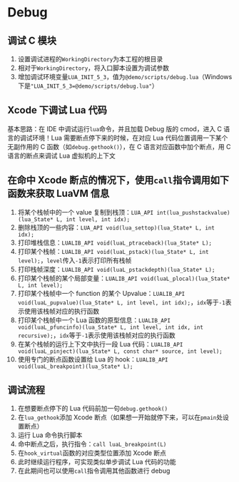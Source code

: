 # Debug

## 调试 C 模块

1. 设置调试进程的`WorkingDirectory`为本工程的根目录
2. 相对于`WorkingDirectory`，将入口脚本设置为调试参数
3. 增加调试环境变量`LUA_INIT_5_3`，值为`@demo/scripts/debug.lua`（Windows 下是`"LUA_INIT_5_3=@demo/scripts/debug.lua"`）

## Xcode 下调试 Lua 代码

基本思路：在 IDE 中调试运行`lua`命令，并且加载 Debug 版的 cmod，进入 C 语言的调试环境！Lua 需要断点停下来的时候，在对应 Lua 代码位置调用一下某个无副作用的 C 函数（如`debug.gethook()`），在 C 语言对应函数中加个断点，用 C 语言的断点来调试 Lua 虚拟机的上下文

## 在命中 Xcode 断点的情况下，使用`call`指令调用如下函数来获取 LuaVM 信息

1. 将某个栈帧中的一个 value 复制到栈顶：`LUA_API int(lua_pushstackvalue)(lua_State* L, int level, int idx);`
2. 删除栈顶的一些内容：`LUA_API void(lua_settop)(lua_State* L, int idx);`
3. 打印堆栈信息：`LUALIB_API void(luaL_ptraceback)(lua_State* L);`
4. 打印某个栈帧：`LUALIB_API void(luaL_pstack)(lua_State* L, int level);`，`level`传入`-1`表示打印所有栈帧
5. 打印栈帧深度：`LUALIB_API void(luaL_pstackdepth)(lua_State* L);`
6. 打印某个栈帧的某个局部变量：`LUALIB_API void(luaL_plocal)(lua_State* L, int level);`
7. 打印某个栈帧中一个 function 的某个 Upvalue：`LUALIB_API void(luaL_pupvalue)(lua_State* L, int level, int idx);`，`idx`等于`-1`表示使用该栈帧对应的执行函数
8. 打印某个栈帧中一个 Lua 函数的原型信息：`LUALIB_API void(luaL_pfuncinfo)(lua_State* L, int level, int idx, int recursive);`，`idx`等于`-1`表示使用该栈帧对应的执行函数
9. 在某个栈帧的运行上下文中执行一段 Lua 代码：`LUALIB_API void(luaL_pinject)(lua_State* L, const char* source, int level);`
10. 使用专门的断点函数设置给 Lua 的 hook：`LUALIB_API void(luaL_breakpoint)(lua_State* L);`

## 调试流程

1. 在想要断点停下的 Lua 代码前加一句`debug.gethook()`
2. 在`lua_gethook`添加 Xcode 断点（如果想一开始就停下来，可以在`pmain`处设置断点）
3. 运行 Lua 命令执行脚本
4. 命中断点之后，执行指令：`call luaL_breakpoint(L)`
5. 在`hook_virtual`函数的对应类型位置添加 Xcode 断点
6. 此时继续运行程序，可实现类似单步调试 Lua 代码的功能
7. 在此期间也可以使用`call`指令调用其他函数进行 debug
